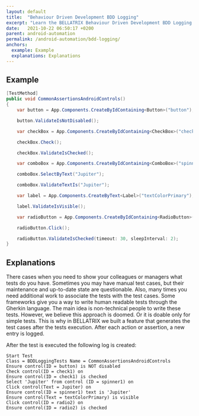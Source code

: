 ```yaml
---
layout: default
title:  "Behaviour Driven Development BDD Logging"
excerpt: "Learn the BELLATRIX Behaviour Driven Development BDD Logging works and how to use it."
date:   2021-10-22 06:50:17 +0200
parent: android-automation
permalink: /android-automation/bdd-logging/
anchors:
  example: Example
  explanations: Explanations
---
```

Example
-------
```csharp
[TestMethod]
public void CommonAssertionsAndroidControls()
{
    var button = App.Components.CreateByIdContaining<Button>("button");

    button.ValidateIsNotDisabled();

    var checkBox = App.Components.CreateByIdContaining<CheckBox>("check1");

    checkBox.Check();

    checkBox.ValidateIsChecked();

    var comboBox = App.Components.CreateByIdContaining<ComboBox>("spinner1");

    comboBox.SelectByText("Jupiter");

    comboBox.ValidateTextIs("Jupiter");

    var label = App.Components.CreateByText<Label>("textColorPrimary");

    label.ValidateIsVisible();

    var radioButton = App.Components.CreateByIdContaining<RadioButton>("radio2");

    radioButton.Click();

    radioButton.ValidateIsChecked(timeout: 30, sleepInterval: 2);
}
```

Explanations
------------
There cases when you need to show your colleagues or managers what tests do you have. Sometimes you may have manual test cases, but their maintenance and up-to-date state are questionable. Also, many times you need additional work to associate the tests with the test cases. Some frameworks give you a way to write human readable tests through the Gherkin language. The main idea is non-technical people to write these tests. However, we believe this approach is doomed. Or it is doable only for simple tests. This is why in BELLATRIX we built a feature that generates the test cases after the tests execution. After each action or assertion, a new entry is logged.

After the test is executed the following log is created:

```
Start Test
Class = BDDLoggingTests Name = CommonAssertionsAndroidControls
Ensure control(ID = button) is NOT disabled
Check control(ID = check1) on
Ensure control(ID = check1) is checked
Select 'Jupiter' from control (ID = spinner1) on
Click control(Text = Jupiter) on
Ensure control(ID = spinner1) text is 'Jupiter'
Ensure control(Text = textColorPrimary) is visible
Click control(ID = radio2) on
Ensure control(ID = radio2) is checked
```